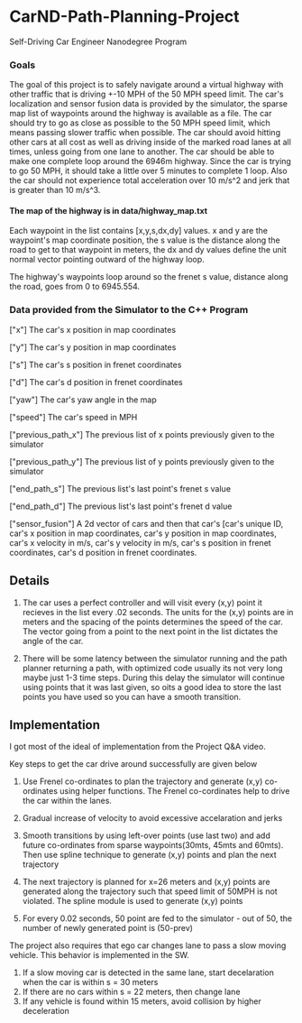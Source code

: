 # CarND-Path-Planning-Project
Self-Driving Car Engineer Nanodegree Program
   
### Goals
The goal of this project is to safely navigate around a virtual highway with other traffic that is driving +-10 MPH of the 50 MPH speed limit. The car's localization and sensor fusion data is provided by the simulator, the sparse map list of waypoints around the highway is available as a file. The car should try to go as close as possible to the 50 MPH speed limit, which means passing slower traffic when possible. The car should avoid hitting other cars at all cost as well as driving inside of the marked road lanes at all times, unless going from one lane to another. The car should be able to make one complete loop around the 6946m highway. Since the car is trying to go 50 MPH, it should take a little over 5 minutes to complete 1 loop. Also the car should not experience total acceleration over 10 m/s^2 and jerk that is greater than 10 m/s^3.

#### The map of the highway is in data/highway_map.txt
Each waypoint in the list contains  [x,y,s,dx,dy] values. x and y are the waypoint's map coordinate position, the s value is the distance along the road to get to that waypoint in meters, the dx and dy values define the unit normal vector pointing outward of the highway loop.

The highway's waypoints loop around so the frenet s value, distance along the road, goes from 0 to 6945.554.



### Data provided from the Simulator to the C++ Program

["x"] The car's x position in map coordinates

["y"] The car's y position in map coordinates

["s"] The car's s position in frenet coordinates

["d"] The car's d position in frenet coordinates

["yaw"] The car's yaw angle in the map

["speed"] The car's speed in MPH


["previous_path_x"] The previous list of x points previously given to the simulator

["previous_path_y"] The previous list of y points previously given to the simulator


["end_path_s"] The previous list's last point's frenet s value

["end_path_d"] The previous list's last point's frenet d value

["sensor_fusion"] A 2d vector of cars and then that car's [car's unique ID, car's x position in map coordinates, car's y position in map coordinates, car's x velocity in m/s, car's y velocity in m/s, car's s position in frenet coordinates, car's d position in frenet coordinates. 

## Details

1. The car uses a perfect controller and will visit every (x,y) point it recieves in the list every .02 seconds. The units for the (x,y) points are in meters and the spacing of the points determines the speed of the car. The vector going from a point to the next point in the list dictates the angle of the car. 

2. There will be some latency between the simulator running and the path planner returning a path, with optimized code usually its not very long maybe just 1-3 time steps. During this delay the simulator will continue using points that it was last given, so oits a good idea to store the last points you have used so you can have a smooth transition. 

## Implementation
I got most of the ideal of implementation from the Project Q&A video.  

 Key steps to get the car drive around successfully are given below
 
1. Use Frenel co-ordinates to plan the trajectory and generate (x,y) co-ordinates using helper functions. The Frenel co-cordinates help to drive the car within the lanes.

2. Gradual increase of velocity to avoid excessive accelaration and jerks

3. Smooth transitions by using left-over points (use last two) and add future co-ordinates from sparse waypoints(30mts, 45mts and 60mts). Then use spline technique to generate (x,y) points and plan the next trajectory

4. The next trajectory is planned for x=26 meters and (x,y) points are generated along the trajectory such that speed limit of 50MPH is not violated. The spline module is used to generate (x,y) points

5. For every 0.02 seconds, 50 point are fed to the simulator - out of 50, the number of newly generated point is (50-prev)


The project also requires that ego car changes lane to pass a slow moving vehicle.  This behavior is implemented in the SW.

1. If a slow moving car is detected in the same lane, start decelaration when the car is within s = 30 meters
2. If there are no cars within s = 22 meters, then change lane
3. If any vehicle is found within 15 meters, avoid collision by higher deceleration
